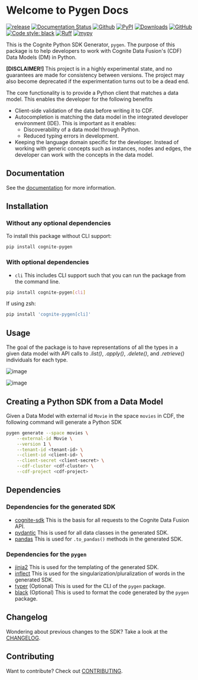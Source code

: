 # Welcome to Pygen Docs

[![release](https://img.shields.io/github/actions/workflow/status/cognitedata/pygen/release.yaml?style=for-the-badge)](https://github.com/cognitedata/pygen/actions/workflows/release.yaml)
[![Documentation Status](https://readthedocs.com/projects/cognite-pygen/badge/?version=latest&style=for-the-badge)](https://cognite-pygen.readthedocs-hosted.com/en/latest/?badge=latest)
[![Github](https://shields.io/badge/github-cognite/pygen-green?logo=github&style=for-the-badge)](https://github.com/cognitedata/pygen)
[![PyPI](https://img.shields.io/pypi/v/cognite-pygen?style=for-the-badge)](https://pypi.org/project/cognite-pygen/)
[![Downloads](https://img.shields.io/pypi/dm/cognite-pygen?style=for-the-badge)](https://pypistats.org/packages/cognite-pygen)
[![GitHub](https://img.shields.io/github/license/cognitedata/pygen?style=for-the-badge)](https://github.com/cognitedata/pygen/blob/master/LICENSE)
[![Code style: black](https://img.shields.io/badge/code%20style-black-000000.svg?style=for-the-badge)](https://github.com/ambv/black)
[![Ruff](https://img.shields.io/endpoint?url=https://raw.githubusercontent.com/astral-sh/ruff/main/assets/badge/v2.json&style=for-the-badge)](https://github.com/astral-sh/ruff)
[![mypy](https://img.shields.io/badge/mypy-checked-000000.svg?style=for-the-badge&color=blue)](http://mypy-lang.org)

This is the Cognite Python SDK Generator, `pygen`. The purpose of this package is to help developers to
work with Cognite Data Fusion's (CDF) Data Models (DM) in Python.

**[DISCLAIMER!]** This project is in a highly experimental state, and no guarantees are made for consistency between
versions. The project may also become deprecated if the experimentation turns out to be a dead end.

The core functionality is to provide a Python client that matches a data model. This enables the developer for the following
benefits

* Client-side validation of the data before writing it to CDF.
* Autocompletion is matching the data model in the integrated developer environment (IDE). This is important as it enables:
  * Discoverability of a data model through Python.
  * Reduced typing errors in development.
* Keeping the language domain specific for the developer. Instead of working with generic concepts such as instances,
  nodes and edges, the developer can work with the concepts in the data model.

## Documentation

See the [documentation](https://cognite-pygen.readthedocs-hosted.com/en/latest/) for more information.

## Installation

### Without any optional dependencies

To install this package without CLI support:
```bash
pip install cognite-pygen
```

### With optional dependencies

* `cli` This includes CLI support such that you can run the package from the command line.

```bash
pip install cognite-pygen[cli]
```
If using zsh:
```bash
pip install 'cognite-pygen[cli]'
```

## Usage

The goal of the package is to have representations of all the types in a given data model with API calls to *.list()*,
*.apply()*, *.delete()*, and *.retrieve()* individuals for each type.

![image](https://github.com/cognitedata/pygen/assets/60234212/b9942595-424c-4c5e-8a9c-37a43e0a5a7c)

![image](https://github.com/cognitedata/pygen/assets/60234212/70a5f6b0-cec0-4178-93e1-4f9902658638)


## Creating a Python SDK from a Data Model

Given a Data Model with external id `Movie` in the space `movies` in CDF, the following command will generate a Python SDK
```bash
pygen generate --space movies \
    --external-id Movie \
    --version 1 \
    --tenant-id <tenant-id> \
    --client-id <client-id> \
    --client-secret <client-secret> \
    --cdf-cluster <cdf-cluster> \
    --cdf-project <cdf-project>
```

## Dependencies

### Dependencies for the generated SDK

* [cognite-sdk](https://cognite-sdk-python.readthedocs-hosted.com/en/latest/) This is the basis for all requests to the Cognite Data Fusion API.
* [pydantic](https://docs.pydantic.dev/latest/) This is used for all data classes in the generated SDK.
* [pandas](https://pandas.pydata.org/docs/) This is used for `.to_pandas()` methods in the generated SDK.

### Dependencies for the `pygen`

* [jinja2](https://jinja.palletsprojects.com/en/3.1.x/) This is used for the templating of the generated SDK.
* [inflect](https://pypi.org/project/inflect/) This is used for the singularization/pluralization of words in the generated SDK.
* [typer](https://typer.tiangolo.com/) (Optional) This is used for the CLI of the `pygen` package.
* [black](https://pypi.org/project/black/) (Optional) This is used to format the code generated by the `pygen` package.


## Changelog
Wondering about previous changes to the SDK? Take a look at the [CHANGELOG](https://github.com/cognitedata/pygen/blob/master/docs/CHANGELOG.md).

## Contributing
Want to contribute? Check out [CONTRIBUTING](https://github.com/cognitedata/pygen/blob/master/CONTRIBUTING.md).
